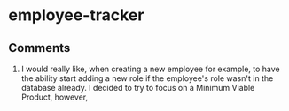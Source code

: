 # employee-tracker

## Comments

1. I would really like, when creating a new employee for example, to have the ability start adding a new role if the employee's role wasn't in the database already.  I decided to try to focus on a Minimum Viable Product, however, 